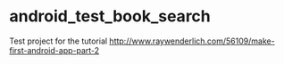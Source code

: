 android_test_book_search
========================

Test project for the tutorial http://www.raywenderlich.com/56109/make-first-android-app-part-2
